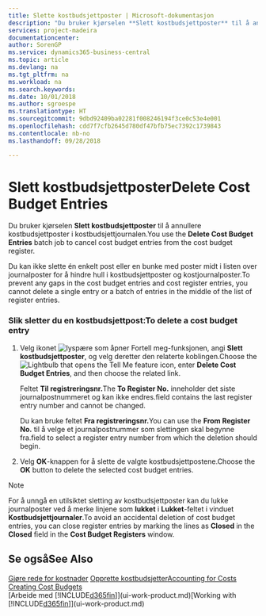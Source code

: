 ```yaml
---
title: Slette kostbudsjettposter | Microsoft-dokumentasjon
description: "Du bruker kjørselen **Slett kostbudsjettposter** til å annullere kostbudsjettposter i kostbudsjettjournalen."
services: project-madeira
documentationcenter: 
author: SorenGP
ms.service: dynamics365-business-central
ms.topic: article
ms.devlang: na
ms.tgt_pltfrm: na
ms.workload: na
ms.search.keywords: 
ms.date: 10/01/2018
ms.author: sgroespe
ms.translationtype: HT
ms.sourcegitcommit: 9dbd92409ba02281f008246194f3ce0c53e4e001
ms.openlocfilehash: cdd7f7cfb2645d780df47bfb75ec7392c1739843
ms.contentlocale: nb-no
ms.lasthandoff: 09/28/2018

---
```

# <a name="delete-cost-budget-entries"></a><span data-ttu-id="60f05-103">Slett kostbudsjettposter</span><span class="sxs-lookup"><span data-stu-id="60f05-103">Delete Cost Budget Entries</span></span>
<span data-ttu-id="60f05-104">Du bruker kjørselen **Slett kostbudsjettposter** til å annullere kostbudsjettposter i kostbudsjettjournalen.</span><span class="sxs-lookup"><span data-stu-id="60f05-104">You use the **Delete Cost Budget Entries** batch job to cancel cost budget entries from the cost budget register.</span></span>  

<span data-ttu-id="60f05-105">Du kan ikke slette én enkelt post eller en bunke med poster midt i listen over journalposter for å hindre hull i kostbudsjettposter og kostjournalposter.</span><span class="sxs-lookup"><span data-stu-id="60f05-105">To prevent any gaps in the cost budget entries and cost register entries, you cannot delete a single entry or a batch of entries in the middle of the list of register entries.</span></span>  

### <a name="to-delete-a-cost-budget-entry"></a><span data-ttu-id="60f05-106">Slik sletter du en kostbudsjettpost:</span><span class="sxs-lookup"><span data-stu-id="60f05-106">To delete a cost budget entry</span></span>  

1.  <span data-ttu-id="60f05-107">Velg ikonet ![lyspære som åpner Fortell meg-funksjonen](media/ui-search/search_small.png "Fortell hva du vil gjøre"), angi **Slett kostbudsjettposter**, og velg deretter den relaterte koblingen.</span><span class="sxs-lookup"><span data-stu-id="60f05-107">Choose the ![Lightbulb that opens the Tell Me feature](media/ui-search/search_small.png "Tell me what you want to do") icon, enter **Delete Cost Budget Entries**, and then choose the related link.</span></span>  

    <span data-ttu-id="60f05-108">Feltet **Til registreringsnr.**</span><span class="sxs-lookup"><span data-stu-id="60f05-108">The **To Register No.**</span></span> <span data-ttu-id="60f05-109">inneholder det siste journalpostnummeret og kan ikke endres.</span><span class="sxs-lookup"><span data-stu-id="60f05-109">field contains the last register entry number and cannot be changed.</span></span>  

    <span data-ttu-id="60f05-110">Du kan bruke feltet **Fra registreringsnr.**</span><span class="sxs-lookup"><span data-stu-id="60f05-110">You can use the **From Register No.**</span></span> <span data-ttu-id="60f05-111">til å velge et journalpostnummer som slettingen skal begynne fra.</span><span class="sxs-lookup"><span data-stu-id="60f05-111">field to select a register entry number from which the deletion should begin.</span></span>  
2.  <span data-ttu-id="60f05-112">Velg **OK**-knappen for å slette de valgte kostbudsjettpostene.</span><span class="sxs-lookup"><span data-stu-id="60f05-112">Choose the **OK** button to delete the selected cost budget entries.</span></span>  

> [!NOTE]  
>  <span data-ttu-id="60f05-113">For å unngå en utilsiktet sletting av kostbudsjettposter kan du lukke journalposter ved å merke linjene som **lukket** i **Lukket**-feltet i vinduet **Kostbudsjettjournaler**.</span><span class="sxs-lookup"><span data-stu-id="60f05-113">To avoid an accidental deletion of cost budget entries, you can close register entries by marking the lines as **Closed** in the **Closed** field in the **Cost Budget Registers** window.</span></span>  

## <a name="see-also"></a><span data-ttu-id="60f05-114">Se også</span><span class="sxs-lookup"><span data-stu-id="60f05-114">See Also</span></span>  
<span data-ttu-id="60f05-115">[Gjøre rede for kostnader](finance-manage-cost-accounting.md)
[Opprette kostbudsjetter](finance-create-cost-budgets.md)</span><span class="sxs-lookup"><span data-stu-id="60f05-115">[Accounting for Costs](finance-manage-cost-accounting.md)
[Creating Cost Budgets](finance-create-cost-budgets.md)</span></span>  
<span data-ttu-id="60f05-116">[Arbeide med [!INCLUDE[d365fin](includes/d365fin_md.md)]](ui-work-product.md)</span><span class="sxs-lookup"><span data-stu-id="60f05-116">[Working with [!INCLUDE[d365fin](includes/d365fin_md.md)]](ui-work-product.md)</span></span>

